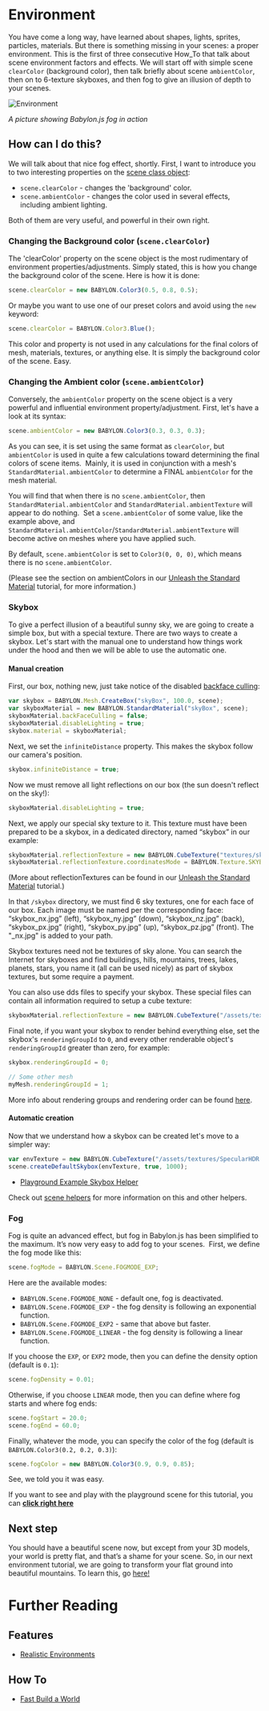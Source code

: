 # Environment

You have come a long way, have learned about shapes, lights, sprites, particles, materials. But there is something missing in your scenes: a proper environment. This is the first of three consecutive How_To that talk about scene environment factors and effects. We will start off with simple scene `clearColor` (background color), then talk briefly about scene `ambientColor`, then on to 6-texture skyboxes, and then fog to give an illusion of depth to your scenes.

![Environment](/img/how_to/13.jpg)

_A picture showing Babylon.js fog in action_

## How can I do this?

We will talk about that nice fog effect, shortly. First, I want to introduce you to two interesting properties on the [scene class object](/api/classes/babylon.scene):

* `scene.clearColor` - changes the 'background' color.
* `scene.ambientColor` - changes the color used in several effects, including ambient lighting.

Both of them are very useful, and powerful in their own right.

### Changing the Background color (`scene.clearColor`)

The 'clearColor' property on the scene object is the most rudimentary of environment properties/adjustments. Simply stated, this is how you change the background color of the scene. Here is how it is done:

```javascript
scene.clearColor = new BABYLON.Color3(0.5, 0.8, 0.5);
```
Or maybe you want to use one of our preset colors and avoid using the `new` keyword:
```javascript
scene.clearColor = BABYLON.Color3.Blue();
```
This color and property is not used in any calculations for the final colors of mesh, materials, textures, or anything else. It is simply the background color of the scene. Easy.

### Changing the Ambient color (`scene.ambientColor`)

Conversely, the `ambientColor` property on the scene object is a very powerful and influential environment property/adjustment. First, let's have a look at its syntax:

```javascript
scene.ambientColor = new BABYLON.Color3(0.3, 0.3, 0.3);
```
As you can see, it is set using the same format as `clearColor`, but `ambientColor` is used in quite a few calculations toward determining the final colors of scene items.&nbsp; Mainly, it is used in conjunction with a mesh's `StandardMaterial.ambientColor` to determine a FINAL `ambientColor` for the mesh material. 

You will find that when there is no `scene.ambientColor`, then `StandardMaterial.ambientColor` and `StandardMaterial.ambientTexture` will appear to do nothing.&nbsp; Set a `scene.ambientColor` of some value, like the example above, and `StandardMaterial.ambientColor`/`StandardMaterial.ambientTexture` will become active on meshes where you have applied such.

By default, `scene.ambientColor` is set to `Color3(0, 0, 0)`, which means there is no `scene.ambientColor`.

(Please see the section on ambientColors in our [Unleash the Standard Material](https://www.eternalcoding.com/babylon-js-unleash-the-standardmaterial-for-your-babylon-js-game/) tutorial, for more information.)

### Skybox

To give a perfect illusion of a beautiful sunny sky, we are going to create a simple box, but with a special texture.
There are two ways to create a skybox. Let's start with the manual one to understand how things work under the hood and then we will be able to use the automatic one.

#### Manual creation
First, our box, nothing new, just take notice of the disabled [backface culling](http://en.wikipedia.org/wiki/Back-face_culling):
```javascript
var skybox = BABYLON.Mesh.CreateBox("skyBox", 100.0, scene);
var skyboxMaterial = new BABYLON.StandardMaterial("skyBox", scene);
skyboxMaterial.backFaceCulling = false;
skyboxMaterial.disableLighting = true;
skybox.material = skyboxMaterial;
```

Next, we set the `infiniteDistance` property. This makes the skybox follow our camera's position.
```javascript
skybox.infiniteDistance = true;
```

Now we must remove all light reflections on our box (the sun doesn't reflect on the sky!):
```javascript
skyboxMaterial.disableLighting = true;
```

Next, we apply our special sky texture to it. This texture must have been prepared to be a skybox, in a dedicated directory, named “skybox” in our example:
```javascript
skyboxMaterial.reflectionTexture = new BABYLON.CubeTexture("textures/skybox", scene);
skyboxMaterial.reflectionTexture.coordinatesMode = BABYLON.Texture.SKYBOX_MODE;
```
(More about reflectionTextures can be found in our [Unleash the Standard Material](https://www.eternalcoding.com/babylon-js-unleash-the-standardmaterial-for-your-babylon-js-game/) tutorial.)

In that `/skybox` directory, we must find 6 sky textures, one for each face of our box. Each image must be named per the corresponding face: “skybox_nx.jpg” (left), “skybox_ny.jpg” (down), “skybox_nz.jpg” (back), “skybox_px.jpg” (right), “skybox_py.jpg” (up), “skybox_pz.jpg” (front). The "\_nx.jpg" is added to your path.

Skybox textures need not be textures of sky alone. You can search the Internet for skyboxes and find buildings, hills, mountains, trees, lakes, planets, stars, you name it (all can be used nicely) as part of skybox textures, but some require a payment.

You can also use dds files to specify your skybox. These special files can contain all information required to setup a cube texture:

```javascript
skyboxMaterial.reflectionTexture = new BABYLON.CubeTexture("/assets/textures/SpecularHDR.dds", scene);
```

Final note, if you want your skybox to render behind everything else, set the skybox's `renderingGroupId` to `0`, and every other renderable object's `renderingGroupId` greater than zero, for example:
```javascript
skybox.renderingGroupId = 0;

// Some other mesh
myMesh.renderingGroupId = 1;
```

More info about rendering groups and rendering order can be found [here](/resources/Transparency_and_How_Meshes_Are_Rendered).

#### Automatic creation
Now that we understand how a skybox can be created let's move to a simpler way:

```javascript
var envTexture = new BABYLON.CubeTexture("/assets/textures/SpecularHDR.dds", scene);
scene.createDefaultSkybox(envTexture, true, 1000);
```

* [Playground Example Skybox Helper](https://www.babylonjs-playground.com/#BH23ZD#1)

Check out [scene helpers](/how_to/fast_build) for more information on this and other helpers.

### Fog

Fog is quite an advanced effect, but fog in Babylon.js has been simplified to the maximum. It’s now very easy to add fog to your scenes.&nbsp; First, we define the fog mode like this:

```javascript
scene.fogMode = BABYLON.Scene.FOGMODE_EXP;
```

Here are the available modes:
- `BABYLON.Scene.FOGMODE_NONE` - default one, fog is deactivated.
- `BABYLON.Scene.FOGMODE_EXP` - the fog density is following an exponential function.
- `BABYLON.Scene.FOGMODE_EXP2` - same that above but faster.
- `BABYLON.Scene.FOGMODE_LINEAR` - the fog density is following a linear function.

If you choose the `EXP`, or `EXP2` mode, then you can define the density option (default is `0.1`):
```javascript
scene.fogDensity = 0.01;
```
Otherwise, if you choose `LINEAR` mode, then you can define where fog starts and where fog ends:
```javascript
scene.fogStart = 20.0;
scene.fogEnd = 60.0;
```

Finally, whatever the mode, you can specify the color of the fog (default is `BABYLON.Color3(0.2, 0.2, 0.3)`):
```javascript
scene.fogColor = new BABYLON.Color3(0.9, 0.9, 0.85);
```
See, we told you it was easy.

If you want to see and play with the playground scene for this tutorial, you can [**click right here**](https://www.babylonjs-playground.com/#7G0IQW)

## Next step
You should have a beautiful scene now, but except from your 3D models, your world is pretty flat, and that’s a shame for your scene. So, in our next environment tutorial, we are going to transform your flat ground into beautiful mountains. To learn this, go [here!](/babylon101/Height_Map)

# Further Reading

## Features

- [Realistic Environments](/features/Environment)

## How To

- [Fast Build a World](/how_to/fast_build)
